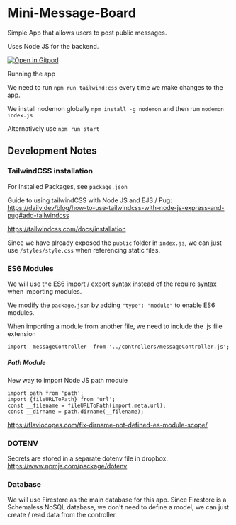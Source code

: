 # Mini-Message-Board
Simple App that allows users to post public messages. 

Uses Node JS for the backend. 

[![Open in Gitpod](https://gitpod.io/button/open-in-gitpod.svg)](https://gitpod.io/#github.com/yxuan1996/Mini-Message-Board)

Running the app

We need to run `npm run tailwind:css` every time we make changes to the app.

We install nodemon globally `npm install -g nodemon` and then run `nodemon index.js`

Alternatively use `npm run start`

## Development Notes

### TailwindCSS installation

For Installed Packages, see `package.json`

Guide to using tailwindCSS with Node JS and EJS / Pug: https://daily.dev/blog/how-to-use-tailwindcss-with-node-js-express-and-pug#add-tailwindcss

https://tailwindcss.com/docs/installation 

Since we have already exposed the `public` folder in `index.js`, we can just use `/styles/style.css` when referencing static files.

### ES6 Modules
We will use the ES6 import / export syntax instead of the require syntax when importing modules. 

We modify the `package.json` by adding `"type": "module"` to enable ES6 modules.

When importing a module from another file, we need to include the .js file extension
```JS
import  messageController  from '../controllers/messageController.js';
```

##### Path Module
New way to import Node JS path module

```JS
import path from 'path';
import {fileURLToPath} from 'url';
const __filename = fileURLToPath(import.meta.url);
const __dirname = path.dirname(__filename);
```

https://flaviocopes.com/fix-dirname-not-defined-es-module-scope/

### DOTENV
Secrets are stored in a separate dotenv file in dropbox. 
https://www.npmjs.com/package/dotenv

### Database
We will use Firestore as the main database for this app. Since Firestore is a Schemaless NoSQL database, we don't need to define a model, we can just create / read data from the controller. 

